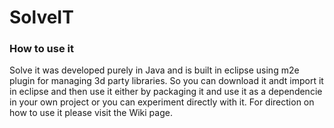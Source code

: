 # SolveIT

<h3>How to use it</h3>
Solve it was developed purely in Java and is built in eclipse using m2e plugin for managing 3d party libraries. So you can download it andt import it in eclipse and then use it either by packaging it and use it as a dependencie in your own project or you can experiment directly with it. For direction on how to use it please visit the Wiki page.   
